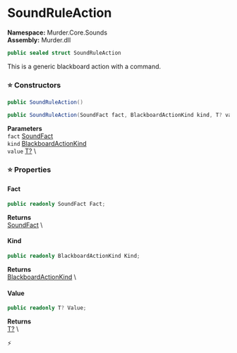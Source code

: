 # SoundRuleAction

**Namespace:** Murder.Core.Sounds \
**Assembly:** Murder.dll

```csharp
public sealed struct SoundRuleAction
```

This is a generic blackboard action with a command.

### ⭐ Constructors
```csharp
public SoundRuleAction()
```

```csharp
public SoundRuleAction(SoundFact fact, BlackboardActionKind kind, T? value)
```

**Parameters** \
`fact` [SoundFact](../../../Murder/Core/Sounds/SoundFact.html) \
`kind` [BlackboardActionKind](../../../Murder/Core/Dialogs/BlackboardActionKind.html) \
`value` [T?](https://learn.microsoft.com/en-us/dotnet/api/System.Nullable-1?view=net-7.0) \

### ⭐ Properties
#### Fact
```csharp
public readonly SoundFact Fact;
```

**Returns** \
[SoundFact](../../../Murder/Core/Sounds/SoundFact.html) \
#### Kind
```csharp
public readonly BlackboardActionKind Kind;
```

**Returns** \
[BlackboardActionKind](../../../Murder/Core/Dialogs/BlackboardActionKind.html) \
#### Value
```csharp
public readonly T? Value;
```

**Returns** \
[T?](https://learn.microsoft.com/en-us/dotnet/api/System.Nullable-1?view=net-7.0) \


⚡